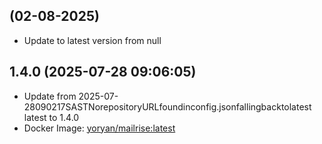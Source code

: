 
##  (02-08-2025)
- Update to latest version from null
## 1.4.0 (2025-07-28 09:06:05)
- Update from 2025-07-28090217SASTNorepositoryURLfoundinconfig.jsonfallingbacktolatest
latest to 1.4.0
- Docker Image: [yoryan/mailrise:latest](https://hub.docker.com/r/yoryan/mailrise)

